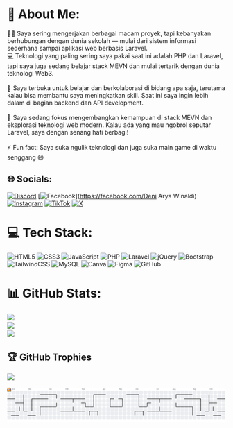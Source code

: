 # 💫 About Me:

👨‍💻 Saya sering mengerjakan berbagai macam proyek, tapi kebanyakan berhubungan dengan dunia sekolah — mulai dari sistem informasi sederhana sampai aplikasi web berbasis Laravel. <br>💻 Teknologi yang paling sering saya pakai saat ini adalah PHP dan Laravel, tapi saya juga sedang belajar stack MEVN dan mulai tertarik dengan dunia teknologi Web3.<br><br>🤝 Saya terbuka untuk belajar dan berkolaborasi di bidang apa saja, terutama kalau bisa membantu saya meningkatkan skill. Saat ini saya ingin lebih dalam di bagian backend dan API development.<br><br>🌱 Saya sedang fokus mengembangkan kemampuan di stack MEVN dan eksplorasi teknologi web modern. Kalau ada yang mau ngobrol seputar Laravel, saya dengan senang hati berbagi!<br><br>⚡ Fun fact: Saya suka ngulik teknologi dan juga suka main game di waktu senggang 😄<br>

## 🌐 Socials:

[![Discord](https://img.shields.io/badge/Discord-%237289DA.svg?logo=discord&logoColor=white)](https://discord.gg/475947006381260811) [![Facebook](https://img.shields.io/badge/Facebook-%231877F2.svg?logo=Facebook&logoColor=white)](https://facebook.com/Deni Arya Winaldi) [![Instagram](https://img.shields.io/badge/Instagram-%23E4405F.svg?logo=Instagram&logoColor=white)](https://instagram.com/deni_aryaa) [![TikTok](https://img.shields.io/badge/TikTok-%23000000.svg?logo=TikTok&logoColor=white)](https://tiktok.com/@caidenn21) [![X](https://img.shields.io/badge/X-black.svg?logo=X&logoColor=white)](https://x.com/caidenn21)

# 💻 Tech Stack:

![HTML5](https://img.shields.io/badge/html5-%23E34F26.svg?style=for-the-badge&logo=html5&logoColor=white) ![CSS3](https://img.shields.io/badge/css3-%231572B6.svg?style=for-the-badge&logo=css3&logoColor=white) ![JavaScript](https://img.shields.io/badge/javascript-%23323330.svg?style=for-the-badge&logo=javascript&logoColor=%23F7DF1E) ![PHP](https://img.shields.io/badge/php-%23777BB4.svg?style=for-the-badge&logo=php&logoColor=white) ![Laravel](https://img.shields.io/badge/laravel-%23FF2D20.svg?style=for-the-badge&logo=laravel&logoColor=white) ![jQuery](https://img.shields.io/badge/jquery-%230769AD.svg?style=for-the-badge&logo=jquery&logoColor=white) ![Bootstrap](https://img.shields.io/badge/bootstrap-%238511FA.svg?style=for-the-badge&logo=bootstrap&logoColor=white) ![TailwindCSS](https://img.shields.io/badge/tailwindcss-%2338B2AC.svg?style=for-the-badge&logo=tailwind-css&logoColor=white) ![MySQL](https://img.shields.io/badge/mysql-4479A1.svg?style=for-the-badge&logo=mysql&logoColor=white) ![Canva](https://img.shields.io/badge/Canva-%2300C4CC.svg?style=for-the-badge&logo=Canva&logoColor=white) ![Figma](https://img.shields.io/badge/figma-%23F24E1E.svg?style=for-the-badge&logo=figma&logoColor=white) ![GitHub](https://img.shields.io/badge/github-%23121011.svg?style=for-the-badge&logo=github&logoColor=white)

# 📊 GitHub Stats:

![](https://github-readme-stats.vercel.app/api?username=caidenniw&theme=one_dark_pro&hide_border=false&include_all_commits=true&count_private=false)<br/>
![](https://nirzak-streak-stats.vercel.app/?user=caidenniw&theme=one_dark_pro&hide_border=false)<br/>
![](https://github-readme-stats.vercel.app/api/top-langs/?username=caidenniw&theme=one_dark_pro&hide_border=false&include_all_commits=true&count_private=false&layout=compact)

## 🏆 GitHub Trophies

![](https://github-profile-trophy.vercel.app/?username=caidenniw&theme=radical&no-frame=false&no-bg=true&margin-w=4)

<picture>
  <source media="(prefers-color-scheme: dark)" srcset="https://raw.githubusercontent.com/caidenniw/caidenniw/output/pacman-contribution-graph-dark.svg">
  <source media="(prefers-color-scheme: light)" srcset="https://raw.githubusercontent.com/caidenniw/caidenniw/output/pacman-contribution-graph.svg">
  <img alt="pacman contribution graph" src="https://raw.githubusercontent.com/caidenniw/caidenniw/output/pacman-contribution-graph.svg">
</picture>

###

<!-- Proudly created with GPRM ( https://gprm.itsvg.in ) -->
